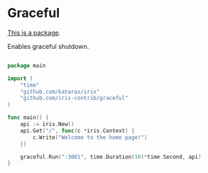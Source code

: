 # Graceful

[This is a package](https://github.com/iris-contrib/graceful).


Enables graceful shutdown.

```go

package main

import (
	"time"
	"github.com/kataras/iris"
	"github.com/iris-contrib/graceful"
)

func main() {
	api := iris.New()
	api.Get("/", func(c *iris.Context) {
		c.Write("Welcome to the home page!")
	})

	graceful.Run(":3001", time.Duration(10)*time.Second, api)
}


```